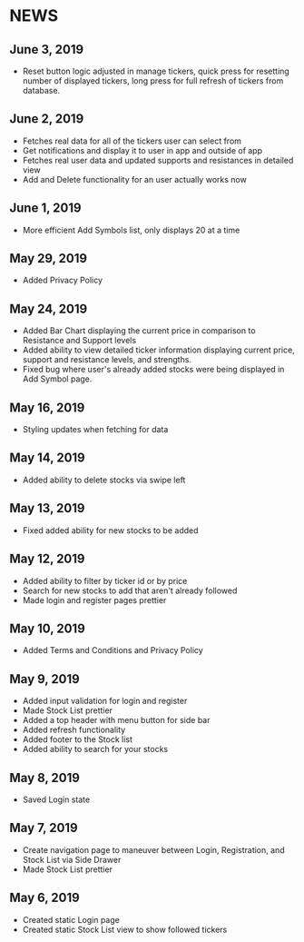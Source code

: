 # NEWS

## June 3, 2019
- Reset button logic adjusted in manage tickers, quick press for resetting number of displayed tickers, long press for full refresh of tickers from database.

## June 2, 2019
- Fetches real data for all of the tickers user can select from 
- Get notifications and display it to user in app and outside of app
- Fetches real user data and updated supports and resistances in detailed view
- Add and Delete functionality for an user actually works now

## June 1, 2019
- More efficient Add Symbols list, only displays 20 at a time 

## May 29, 2019
- Added Privacy Policy 

## May 24, 2019
- Added Bar Chart displaying the current price in comparison to Resistance and Support levels
- Added ability to view detailed ticker information displaying current price, support and resistance levels, and strengths.
- Fixed bug where user's already added stocks were being displayed in Add Symbol page. 

## May 16, 2019
- Styling updates when fetching for data

## May 14, 2019
- Added ability to delete stocks via swipe left

## May 13, 2019
- Fixed added ability for new stocks to be added 

## May 12, 2019
- Added ability to filter by ticker id or by price 
- Search for new stocks to add that aren't already followed
- Made login and register pages prettier

## May 10, 2019
- Added Terms and Conditions and Privacy Policy 

## May 9, 2019
- Added input validation for login and register 
- Made Stock List prettier
- Added a top header with menu button for side bar
- Added refresh functionality 
- Added footer to the Stock list 
- Added ability to search for your stocks  

## May 8, 2019
- Saved Login state 

## May 7, 2019
- Create navigation page to maneuver between Login, Registration, and Stock List via Side Drawer
- Made Stock List prettier

## May 6, 2019
- Created static Login page
- Created static Stock List view to show followed tickers